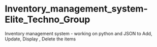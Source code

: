# Inventory_management_system-Elite_Techno_Group
Inventory management system - working on python and JSON to Add, Update, Display , Delete the items
